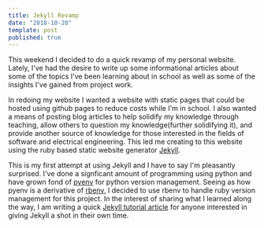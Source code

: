 ```yaml
---
title: Jekyll Revamp
date: "2018-10-20"
template: post
published: true
---
```



This weekend I decided to do a quick revamp of my personal website. Lately, I've had the desire to write up some informational articles about some of the topics I've been learning about in school as well as some of the insights I've gained from project work.

In redoing my website I wanted a website with static pages that could be hosted using github pages to reduce costs while I'm in school. I also wanted a means of posting blog articles to help solidify my knowledge through teaching, allow others to question my knowledge(further solidifying it), and provide another source of knowledge for those interested in the fields of software and electrical engineering. This led me creating to this website using the ruby based static website generator [Jekyll](https://jekyllrb.com/).

This is my first attempt at using Jekyll and I have to say I'm pleasantly surprised. I've done a signficant amount of programming using python and have grown fond of [pyenv](https://github.com/pyenv/pyenv) for python version management. Seeing as how pyenv is a derivative of [rbenv](https://github.com/rbenv/rbenv), I decided to use rbenv to handle ruby version management for this project. In the interest of sharing what I learned along the way, I am writing a quick [Jekyll tutorial article](/blog/2018-10-23-jekyll-tutorial/) for anyone interested in giving Jekyll a shot in their own time.
